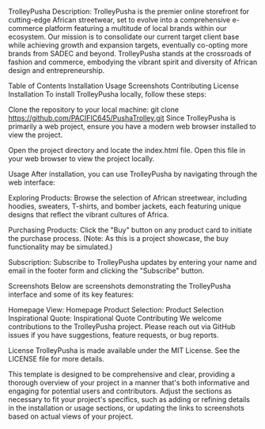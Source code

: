 TrolleyPusha
Description:
TrolleyPusha is the premier online storefront for cutting-edge African streetwear, set to evolve into a comprehensive e-commerce platform featuring a multitude of local brands within our ecosystem. 
Our mission is to consolidate our current target client base while achieving growth and expansion targets, eventually co-opting more brands from SADEC and beyond. 
TrolleyPusha stands at the crossroads of fashion and commerce, embodying the vibrant spirit and diversity of African design and entrepreneurship.

Table of Contents
Installation
Usage
Screenshots
Contributing
License
Installation
To install TrolleyPusha locally, follow these steps:

Clone the repository to your local machine:
git clone https://github.com/PACIFIC645/PushaTrolley.git
Since TrolleyPusha is primarily a web project, ensure you have a modern web browser installed to view the project.

Open the project directory and locate the index.html file. Open this file in your web browser to view the project locally.

Usage
After installation, you can use TrolleyPusha by navigating through the web interface:

Exploring Products: Browse the selection of African streetwear, including hoodies, sweaters, T-shirts, and bomber jackets, each featuring unique designs that reflect the vibrant cultures of Africa.

Purchasing Products: Click the "Buy" button on any product card to initiate the purchase process. (Note: As this is a project showcase, the buy functionality may be simulated.)

Subscription: Subscribe to TrolleyPusha updates by entering your name and email in the footer form and clicking the "Subscribe" button.

Screenshots
Below are screenshots demonstrating the TrolleyPusha interface and some of its key features:

Homepage View: Homepage
Product Selection: Product Selection
Inspirational Quote: Inspirational Quote
Contributing
We welcome contributions to the TrolleyPusha project. Please reach out via GitHub issues if you have suggestions, feature requests, or bug reports.

License
TrolleyPusha is made available under the MIT License. See the LICENSE file for more details.

This template is designed to be comprehensive and clear, providing a thorough overview of your project in a manner that's both informative and engaging for potential users and contributors. 
Adjust the sections as necessary to fit your project's specifics, such as adding or refining details in the installation or usage sections, or updating the links to screenshots based on actual views of your project.
